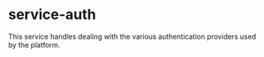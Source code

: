 service-auth
===

This service handles dealing with the various authentication providers used by the
platform.
